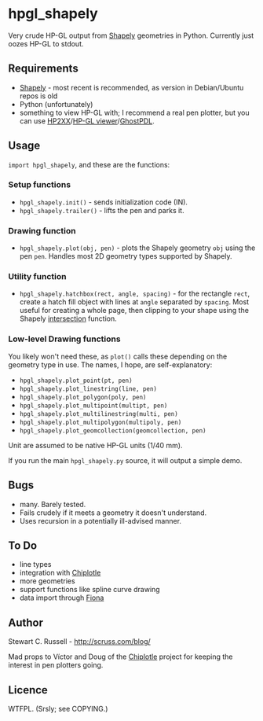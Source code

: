 hpgl_shapely
============

Very crude HP-GL output from
[Shapely](http://toblerity.org/shapely/project.html "Shapely")
geometries in Python. Currently just oozes HP-GL to stdout.

Requirements
------------

* [Shapely](http://toblerity.org/shapely/project.html "Shapely") -
  most recent is recommended, as version in Debian/Ubuntu repos is old
* Python (unfortunately)
* something to view HP-GL with; I recommend a real pen plotter, but
  you can use [HP2XX](http://ruby.chemie.uni-freiburg.de/~martin/hp2xx/ "HP2XX")/[HP-GL viewer](http://service-hpglview.web.cern.ch/service-hpglview/ "HP-GL viewer")/[GhostPDL](http://www.ghostscript.com/GhostPCL.html "GhostPDL").

Usage
-----

`import hpgl_shapely`, and these are the functions:

### Setup functions ###
* `hpgl_shapely.init()` - sends initialization code (IN).
* `hpgl_shapely.trailer()` - lifts the pen and parks it.

### Drawing function ###
* `hpgl_shapely.plot(obj, pen)` - plots the Shapely geometry `obj`
  using the pen `pen`. Handles most 2D geometry types supported by Shapely.

### Utility function ###
* `hpgl_shapely.hatchbox(rect, angle, spacing)` - for the rectangle
  `rect`, create a hatch fill object with lines at `angle` separated
  by `spacing`. Most useful for creating a whole page, then clipping
  to your shape using the Shapely
  [intersection](http://toblerity.org/shapely/manual.html#object.intersection
  "intersection") function.

### Low-level Drawing functions ###

You likely won't need these, as `plot()` calls these depending on the
geometry type in use. The names, I hope, are self-explanatory:

* `hpgl_shapely.plot_point(pt, pen)`
* `hpgl_shapely.plot_linestring(line, pen)`
* `hpgl_shapely.plot_polygon(poly, pen)`
* `hpgl_shapely.plot_multipoint(multipt, pen)`
* `hpgl_shapely.plot_multilinestring(multi, pen)`
* `hpgl_shapely.plot_multipolygon(multipoly, pen)`
* `hpgl_shapely.plot_geomcollection(geomcollection, pen)`

Unit are assumed to be native HP-GL units (1/40 mm).

If you run the main `hpgl_shapely.py` source, it will output a simple demo.

Bugs
----

* many. Barely tested. 
* Fails crudely if it meets a geometry it doesn't understand.
* Uses recursion in a potentially ill-advised manner.

To Do
-----

* line types
* integration with
  [Chiplotle](http://music.columbia.edu/cmc/chiplotle/ "Chiplotle")
* more geometries
* support functions like spline curve drawing
* data import through [Fiona](http://toblerity.org/fiona/README.html "Fiona")

Author
------

Stewart C. Russell - http://scruss.com/blog/

Mad props to Víctor and Doug of the
[Chiplotle](http://music.columbia.edu/cmc/chiplotle/ "Chiplotle")
project for keeping the interest in pen plotters going.

Licence
-------

WTFPL. (Srsly; see COPYING.)

